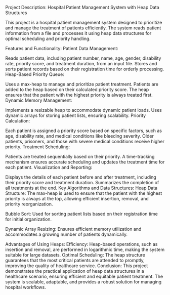 Project Description: Hospital Patient Management System with Heap Data Structures

This project is a hospital patient management system designed to prioritize and manage the treatment of patients efficiently. The system reads patient information from a file and processes it using heap data structures for optimal scheduling and priority handling.

Features and Functionality:
Patient Data Management:

Reads patient data, including patient number, name, age, gender, disability rate, priority score, and treatment duration, from an input file.
Stores and sorts patient records based on their registration time for orderly processing.
Heap-Based Priority Queue:

Uses a max-heap to manage and prioritize patient treatment.
Patients are added to the heap based on their calculated priority score.
The heap ensures that the patient with the highest priority is always treated first.
Dynamic Memory Management:

Implements a resizable heap to accommodate dynamic patient loads.
Uses dynamic arrays for storing patient lists, ensuring scalability.
Priority Calculation:

Each patient is assigned a priority score based on specific factors, such as age, disability rate, and medical conditions like bleeding severity.
Older patients, prisoners, and those with severe medical conditions receive higher priority.
Treatment Scheduling:

Patients are treated sequentially based on their priority.
A time-tracking mechanism ensures accurate scheduling and updates the treatment time for each patient.
Visualization and Reporting:

Displays the details of each patient before and after treatment, including their priority score and treatment duration.
Summarizes the completion of all treatments at the end.
Key Algorithms and Data Structures:
Heap Data Structure:
The max-heap is used to ensure that the patient with the highest priority is always at the top, allowing efficient insertion, removal, and priority reorganization.

Bubble Sort:
Used for sorting patient lists based on their registration time for initial organization.

Dynamic Array Resizing:
Ensures efficient memory utilization and accommodates a growing number of patients dynamically.

Advantages of Using Heaps:
Efficiency: Heap-based operations, such as insertion and removal, are performed in logarithmic time, making the system suitable for large datasets.
Optimal Scheduling: The heap structure guarantees that the most critical patients are attended to promptly, improving the quality of healthcare service.
Conclusion:
This project demonstrates the practical application of heap data structures in a healthcare scenario, ensuring efficient and equitable patient treatment. The system is scalable, adaptable, and provides a robust solution for managing hospital workflows.
